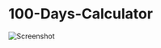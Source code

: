# 100-Days-Calculator

![Screenshot][screenshot]

[screenshot]: https://image.ibb.co/mg7TK8/date_calculator_2.png